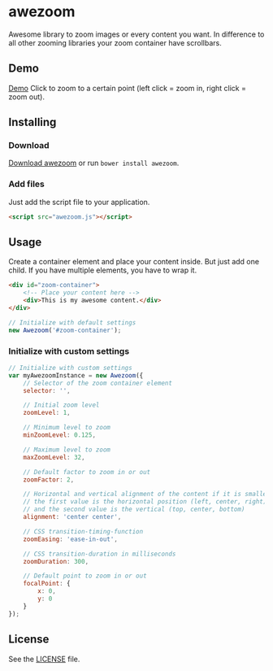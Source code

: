 # awezoom

Awesome library to zoom images or every content you want. In difference to all other zooming libraries your zoom container have scrollbars.

## Demo
[Demo](https://johannulbrich.github.io/awezoom/)
Click to zoom to a certain point (left click = zoom in, right click = zoom out). 

## Installing

### Download
[Download awezoom](https://github.com/JohannUlbrich/awezoom/archive/master.zip) or run `bower install awezoom`.

### Add files
Just add the script file to your application.

```html
<script src="awezoom.js"></script>
```

## Usage
Create a container element and place your content inside. But just add one child. If you have multiple elements, you have to wrap it.

```html
<div id="zoom-container">
    <!-- Place your content here -->
    <div>This is my awesome content.</div>
</div>
```

```js
// Initialize with default settings
new Awezoom('#zoom-container');
```

### Initialize with custom settings

```js
// Initialize with custom settings
var myAwezoomInstance = new Awezoom({
    // Selector of the zoom container element
    selector: '',

    // Initial zoom level
    zoomLevel: 1,

    // Minimum level to zoom
    minZoomLevel: 0.125,

    // Maximum level to zoom
    maxZoomLevel: 32,

    // Default factor to zoom in or out
    zoomFactor: 2,

    // Horizontal and vertical alignment of the content if it is smaller than the zoom container
    // the first value is the horizontal position (left, center, right)
    // and the second value is the vertical (top, center, bottom)
    alignment: 'center center',

    // CSS transition-timing-function
    zoomEasing: 'ease-in-out',

    // CSS transition-duration in milliseconds
    zoomDuration: 300,

    // Default point to zoom in or out
    focalPoint: {
        x: 0,
        y: 0
    }
});
```

## License
See the [LICENSE](https://github.com/JohannUlbrich/awezoom/blob/master/LICENSE) file.


